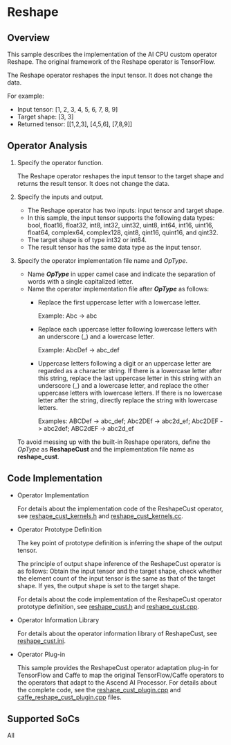 # Reshape<a name="EN-US_TOPIC_0303147570"></a>

## Overview<a name="section17348171613103"></a>

This sample describes the implementation of the AI CPU custom operator Reshape. The original framework of the Reshape operator is TensorFlow.

The Reshape operator reshapes the input tensor. It does not change the data.

For example:

-   Input tensor: \[1, 2, 3, 4, 5, 6, 7, 8, 9\]
-   Target shape: \[3, 3\]
-   Returned tensor: \[\[1,2,3\], \[4,5,6\], \[7,8,9\]\]

## Operator Analysis<a name="section118066248105"></a>

1.  Specify the operator function.

    The Reshape operator reshapes the input tensor to the target shape and returns the result tensor. It does not change the data.

2.  Specify the inputs and output.
    -   The Reshape operator has two inputs: input tensor and target shape.
    -   In this sample, the input tensor supports the following data types: bool, float16, float32, int8, int32, uint32, uint8, int64, int16, uint16, float64, complex64, complex128, qint8, qint16, quint16, and qint32.
    -   The target shape is of type int32 or int64.
    -   The result tensor has the same data type as the input tensor.

3.  Specify the operator implementation file name and  _OpType_.

    -   Name  _**OpType**_  in upper camel case and indicate the separation of words with a single capitalized letter.
    -   Name the operator implementation file after  **_OpType_**  as follows:
        -   Replace the first uppercase letter with a lowercase letter.

            Example: Abc -\> abc

        -   Replace each uppercase letter following lowercase letters with an underscore \(\_\) and a lowercase letter.

            Example: AbcDef -\> abc\_def

        -   Uppercase letters following a digit or an uppercase letter are regarded as a character string. If there is a lowercase letter after this string, replace the last uppercase letter in this string with an underscore \(\_\) and a lowercase letter, and replace the other uppercase letters with lowercase letters. If there is no lowercase letter after the string, directly replace the string with lowercase letters.

            Examples: ABCDef -\> abc\_def; Abc2DEf -\> abc2d\_ef; Abc2DEF -\> abc2def; ABC2dEF -\> abc2d\_ef



    To avoid messing up with the built-in Reshape operators, define the  _OpType_  as  **ReshapeCust**  and the implementation file name as  **reshape\_cust**.


## Code Implementation<a name="section1349813621017"></a>

-   Operator Implementation

    For details about the implementation code of the ReshapeCust operator, see  [reshape\_cust\_kernels.h](../cpukernel/impl/reshape_cust_kernels.h)  and  [reshape\_cust\_kernels.cc](../cpukernel/impl/reshape_cust_kernels.cc).

-   Operator Prototype Definition

    The key point of prototype definition is inferring the shape of the output tensor.

    The principle of output shape inference of the ReshapeCust operator is as follows: Obtain the input tensor and the target shape, check whether the element count of the input tensor is the same as that of the target shape. If yes, the output shape is set to the target shape.

    For details about the code implementation of the ReshapeCust operator prototype definition, see  [reshape\_cust.h](../op_proto/reshape_cust.h)  and  [reshape\_cust.cpp](../op_proto/reshape_cust.cpp).

-   Operator Information Library

    For details about the operator information library of ReshapeCust, see  [reshape\_cust.ini](../cpukernel/op_info_cfg/aicpu_kernel/reshape_cust.ini).

-   Operator Plug-in

    This sample provides the ReshapeCust operator adaptation plug-in for TensorFlow and Caffe to map the original TensorFlow/Caffe operators to the operators that adapt to the Ascend AI Processor. For details about the complete code, see the  [reshape\_cust\_plugin.cpp](../framework/tf_plugin/reshape_cust_plugin.cpp)  and  [caffe\_reshape\_cust\_plugin.cpp](../framework/caffe_plugin/caffe_reshape_cust_plugin.cpp)  files.


## Supported SoCs<a name="section13382182116471"></a>

All

